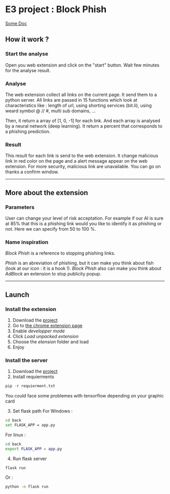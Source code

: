 # E3 project : Block Phish

[Some Doc](_my_collection/WIKI.md)

## How it work ?
### Start the analyse
Open you web extension and click on the "start" button. Wait few minutes for the analyse result. 

### Analyse
The web extension collect all links on the current page. It send them to a python server. All links are passed in 15 functions which look at characteristics like : length of url, using shorting services (bit.li), using weard symbol @ // #, multi sub domains, ...

Then, it return a array of [1, 0, -1] for each link. And each array is analysed by a neural network (deep learning). It return a percent that corresponds to a phishing prediction. 

### Result
This result for each link is send to the web extension. It change malicious link in red color on the page and a alert message appear on the web extension. For more security, malicious link are unavailable. You can go on thanks a confirm window. 

-----------------

## More about the extension
### Parameters
User can change your level of risk acceptation. For example if our AI is sure at 85% that this is a phishing link would you like to identify it as phishing or not. Here we can specify from 50 to 100 %.

### Name inspiration
*Block Phish* is a reference to stopping phishing links. 

*Phish* is an abreviation of phishing, but it can make you think about fish (look at our icon : it is a hook !). 
*Block Phish* also can make you think about *AdBlock* an extension to stop publicity popup. 

----------------------------------

## Launch
### Install the extension
1. Download the [project](https://github.com/alphae-nix/projetE3/archive/refs/heads/main.zip)
2. Go to [the chrome extension page](chrome://extensions)
3. Enable *developper mode*
4. Click *Load unpacked extension*
5. Choose the *etension* folder and load
6. Enjoy

### Install the server
1. Download the [project](https://github.com/alphae-nix/projetE3/archive/refs/heads/main.zip)
2. Install requierments
  ```python
  pip -r requierment.txt
  ```
  You could face some problemes with tensorflow depending on your graphic card
  
3. Set flask path 
  For Windows : 
  ```bash
  cd back
  set FLASK_APP = app.py
  ```
  For linux :
  ```bash
  cd back
  export FLASK_APP = app.py
  ```
4. Run flask server
  ```bash
  flask run
  ```
  Or :
  ```bash
  python -m flask run
  ```
